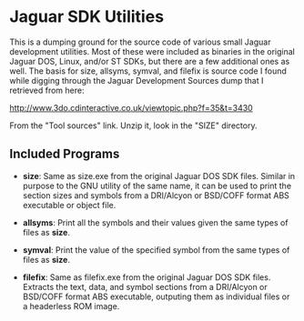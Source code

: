 Jaguar SDK Utilities
====================

This is a dumping ground for the source code of various small Jaguar development
utilities. Most of these were included as binaries in the original Jaguar DOS,
Linux, and/or ST SDKs, but there are a few additional ones as well. The basis
for size, allsyms, symval, and filefix is source code I found while digging
through the Jaguar Development Sources dump that I retrieved from here:

http://www.3do.cdinteractive.co.uk/viewtopic.php?f=35&t=3430

From the "Tool sources" link. Unzip it, look in the "SIZE" directory.

Included Programs
-----------------

* **size**: Same as size.exe from the original Jaguar DOS SDK files. Similar in
purpose to the GNU utility of the same name, it can be used to print the
section sizes and symbols from a DRI/Alcyon or BSD/COFF format ABS executable or
object file.

* **allsyms**: Print all the symbols and their values given the same types of
files as **size**.

* **symval**: Print the value of the specified symbol from the same types of
files as **size**.

* **filefix**: Same as filefix.exe from the original Jaguar DOS SDK files.
Extracts the text, data, and symbol sections from a DRI/Alcyon or BSD/COFF
format ABS executable, outputing them as individual files or a headerless ROM
image.
